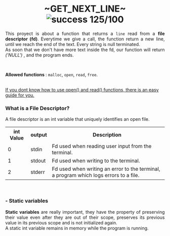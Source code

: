 <h1 align="center"> ~GET_NEXT_LINE~ <br><img alt="success 125/100" src="https://img.shields.io/badge/125%2F100-green?style=plastic&logoColor=green&label=success"></h1>
<p align="justify">This proyect is about a function that returns a <code>line</code> read from a <b>file descriptor (fd)</b>. Everytime we give a call, the function return a new line, until we reach the end of the text. Every string is null terminated.<br>
As soon that we don't have more text inside the fd, our function will return <i>('NULL')</i> , and the program ends.</p>
<br>
<p align="left"><b>Allowed functions </b> : <code>malloc</code>, <code>open</code>, <code>read</code>, <code>free</code>.</p>
<br>
<a href="https://42-cursus.gitbook.io/guide/rank-01/get_next_line/open-and-read">If you dont know how to use open() and read() functions, there is an easy guide for you.</a>
<br>
<h3>What is a File Descriptor?</h3>
<p>A file descriptor is an int variable that uniquely identifies an open file.<p>
<div align="left">
	<table align="justify">
		<tr>
			<th>int Value<th>output<th>Description</th></tr>
		<tr>
			<td>0<td>stdin<td>Fd used when reading user input from the terminal.</td></tr>
		<tr>
			<td>1<td>stdout<td>Fd used when writing to the terminal.</td></tr>
		<tr>
			<td>2<td>stderr<td>Fd used when writing an error to the terminal, a program which logs errors to a file.</td></tr>
	</table>
</div>
<br>
<h3>- Static variables</h3>
<p align="justify"><b>Static variables</b> are really important, they have the property of preserving their value even after they are out of their scope, preserves its previous value in its previous scope and is not initialized again.<br>A static int variable remains in memory while the program is running.</p>